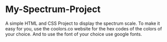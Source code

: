 # My-Spectrum-Project
A simple HTML and CSS Project to display the spectrum scale.
To make it easy for you, use the coolors.co website for the hex codes of the colors of your choice.
And to use the font of your choice use google fonts.
